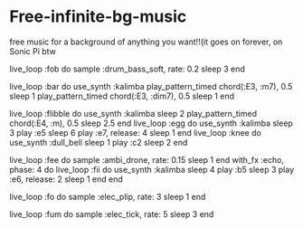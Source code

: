 # Free-infinite-bg-music
free music for a background of anything you want!!(it goes on forever, on Sonic Pi btw


live_loop :fob do
  sample :drum_bass_soft, rate: 0.2
  sleep 3
end

live_loop :bar do
  use_synth :kalimba
  play_pattern_timed chord(:E3, :m7), 0.5
  sleep 1
  play_pattern_timed chord(:E3, :dim7), 0.5
  sleep 1
end


live_loop :flibble do
  use_synth :kalimba
  sleep 2
  play_pattern_timed chord(:E4, :m), 0.5
  sleep 2.5
end
live_loop :egg do
  use_synth :kalimba
  sleep 3
  play :e5
  sleep 6
  play :e7, release: 4
  sleep 1
end
live_loop :knee do
  use_synth :dull_bell
  sleep 1
  play :c2
  sleep 2
end

live_loop :fee do
  sample :ambi_drone, rate: 0.15
  sleep 1
end
with_fx :echo, phase: 4 do
  live_loop :fii do
    use_synth :kalimba
    sleep 4
    play :b5
    sleep 3
    play :e6, release: 2
    sleep 1
  end
end

live_loop :fo do
  sample :elec_plip, rate: 3
  sleep 1
end

live_loop :fum do
  sample :elec_tick, rate: 5
  sleep 3
end



